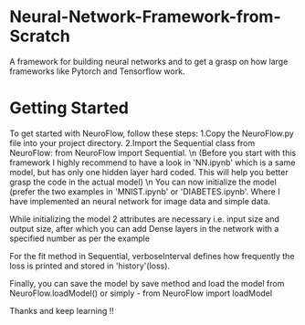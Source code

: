 # Neural-Network-Framework-from-Scratch
 A framework for building neural networks and to get a grasp on how large frameworks like Pytorch and Tensorflow work.

# Getting Started
To get started with NeuroFlow, follow these steps:
1.Copy the NeuroFlow.py file into your project directory.
2.Import the Sequential class from NeuroFlow: from NeuroFlow import Sequential.
\n
(Before you start with this framework I highly recommend to have a look in 'NN.ipynb' which is a same model, but has only one hidden layer hard coded. This will help you better grasp the code in the actual model)
\n
You can now initialize the model (prefer the two examples in 'MNIST.ipynb' or 'DIABETES.ipynb'. Where I have implemented an neural network for image data and simple data.

While initializing the model 2 attributes are necessary i.e. input size and output size, after which you can add Dense layers in the network with a specified number as per the example

For the fit method in Sequential, verboseInterval defines how frequently the loss is printed and stored in 'history'(loss).

Finally, you can save the model by save method and load the model from NeuroFlow.loadModel() or simply - from NeuroFlow import loadModel

Thanks and keep learning !!
